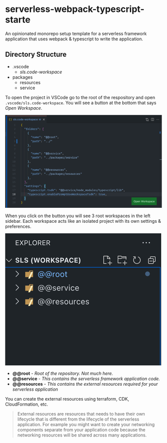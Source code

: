 # serverless-webpack-typescript-starte

An opinionated monorepo setup template for a serverless framework application that uses webpack & typescript to write the application.

## Directory Structure

- .vscode
  - _sls.code-workspace_
- packages
  - resources
  - service

To open the project in VSCode go to the root of the respository and open `.vscode/sls.code-workspace`.
You will see a button at the bottom that says _Open Workspace_.

![Workspace File](./images/workspaces.png)

When you click on the button you will see 3 root workspaces in the left sidebar. Each workspace acts like an isolated project with its
own settings & preferences.

![Workspace Opened](./images/workspace-open.png)

- **@@root** - _Root of the repository. Not much here._
- **@@service** - _This contains the serverless framework application code._
- **@@resources** - _This contains the external resources required for your serverless application_

You can create the external resources using terraform, CDK, CloudFormation, etc.

> External resources are resources that needs to have their own lifecycle that is different from the lifecycle of the serverless application. For example you might want to create your networking components separate from your application code because the networking resources will be shared across many applications.
